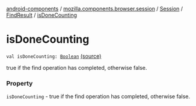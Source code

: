 [android-components](../../../index.md) / [mozilla.components.browser.session](../../index.md) / [Session](../index.md) / [FindResult](index.md) / [isDoneCounting](./is-done-counting.md)

# isDoneCounting

`val isDoneCounting: `[`Boolean`](https://kotlinlang.org/api/latest/jvm/stdlib/kotlin/-boolean/index.html) [(source)](https://github.com/mozilla-mobile/android-components/blob/master/components/browser/session/src/main/java/mozilla/components/browser/session/Session.kt#L142)

true if the find operation has completed, otherwise false.

### Property

`isDoneCounting` - true if the find operation has completed, otherwise false.